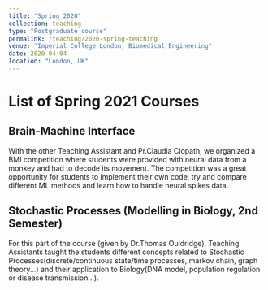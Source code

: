 ```yaml
---
title: "Spring 2020"
collection: teaching
type: "Postgraduate course"
permalink: /teaching/2020-spring-teaching
venue: "Imperial College London, Biomedical Engineering"
date: 2020-04-04
location: "London, UK"
---
```

# List of Spring 2021 Courses

## Brain-Machine Interface

With the other Teaching Assistant and Pr.Claudia Clopath, we organized a BMI competition where students were provided with neural data from a monkey and had to decode its movement. The competition was a great opportunity for students to implement their own code, try and compare different ML methods and learn how to handle neural spikes data.

## Stochastic Processes (Modelling in Biology, 2nd Semester)


For this part of the course (given by Dr.Thomas Ouldridge), Teaching Assistants taught the students different concepts related to Stochastic Processes(discrete/continuous state/time processes, markov chain, graph theory...) and their application to Biology(DNA model, population regulation or disease transmission...).

